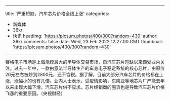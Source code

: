 
---
title: '严重短缺，汽车芯片价格全线上涨'
categories: 
 - 新媒体
 - 36kr
 - 快讯
headimg: 'https://picsum.photos/400/300?random=430'
author: 36kr
comments: false
date: Wed, 23 Feb 2022 12:27:00 GMT
thumbnail: 'https://picsum.photos/400/300?random=430'
---

<div>   
赛格电子市场是上海规模最大的半导体交易市场，自汽车芯片短缺以来颇受业内关注。过去一年中，一款由意法半导体生产的车身电子稳定系统的核心芯片，由原价20元左右被炒到2800元，还不含税。据了解，目前大部分汽车芯片的价格都在上涨，涨幅小的也有几倍。业内人士表示，受疫情影响，东南亚等地芯片厂产能去年以来出现大幅下滑，汽车芯片供不应求。芯片经销商的囤货也是导致汽车芯片价格飞涨的重要原因。（央视财经）  
</div>
            
